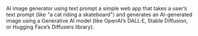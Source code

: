 AI image generator using text prompt
a simple web app that takes a user’s text prompt (like "a cat riding a skateboard") and generates an AI-generated image using a Generative AI model (like OpenAI’s DALL·E, Stable Diffusion, or Hugging Face’s Diffusers library).
